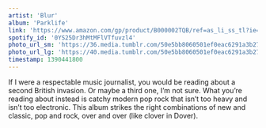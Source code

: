 ```yaml
---
artist: 'Blur'
album: 'Parklife'
link: 'https://www.amazon.com/gp/product/B000002TQB/ref=as_li_ss_tl?ie=UTF8&amp;camp=1789&amp;creative=390957&amp;creativeASIN=B000002TQB&amp;linkCode=as2&amp;tag=besalbintheun-20'
spotify_id: '0YS25Dr3hMtMFlVTfuvzl4'
photo_url_sm: 'https://36.media.tumblr.com/50e5bb8060501ef0eac6291a3b27cf33/tumblr_mztzsetFK11rsqbe7o1_100.jpg'
photo_url_lg: 'https://40.media.tumblr.com/50e5bb8060501ef0eac6291a3b27cf33/tumblr_mztzsetFK11rsqbe7o1_400.jpg'
timestamp: 1390441800
---
```

If I were a respectable music journalist, you would be reading about a second British invasion. Or maybe a third one, I’m not sure. What you’re reading about instead is catchy modern pop rock that isn’t too heavy and isn’t too electronic. This album strikes the right combinations of new and classic, pop and rock, over and over (like clover in Dover).